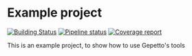 # Example project

[![Building Status](https://travis-ci.org/Gepetto/example-adder.svg?branch=master)](https://travis-ci.org/Gepetto/example-adder)
[![Pipeline status](https://gepgitlab.laas.fr/gepetto/example-adder/badges/master/pipeline.svg)](https://gepgitlab.laas.fr/gepetto/example-adder/commits/master)
[![Coverage report](https://gepgitlab.laas.fr/gepetto/example-adder/badges/master/coverage.svg?job=doc-coverage)](http://projects.laas.fr/gepetto/doc/gepetto/example-adder/master/coverage/)

This is an example project, to show how to use Gepetto's tools
